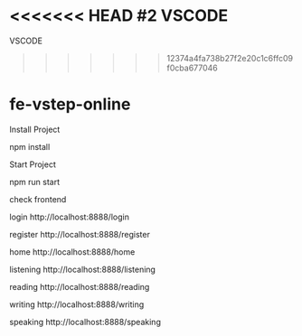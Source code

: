 <<<<<<< HEAD 
#2 VSCODE 
=======
VSCODE
>>>>>>> 12374a4fa738b27f2e20c1c6ffc09f0cba677046
# fe-vstep-online

Install Project
<br>

npm install


Start Project


npm run start


check frontend 

login
http://localhost:8888/login

register
http://localhost:8888/register

home
http://localhost:8888/home

listening
http://localhost:8888/listening

reading
http://localhost:8888/reading

writing
http://localhost:8888/writing

speaking
http://localhost:8888/speaking
